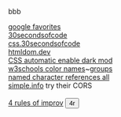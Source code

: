 bbb

<div><a href="https://www.google.com/collections/s/list/aC4sz9C4MSG7ImIoVgGN1w/pJGl3_zBt7I" target="_blank">google favorites</a></div>

<div><a href="https://www.30secondsofcode.org/js/p/1/" target="_blank">30secondsofcode</a></div>

<div><a href="https://www.30secondsofcode.org/css/p/1/" target="_blank">css.30secondsofcode</a>
</div>

<div><a href="https://htmldom.dev/" target="_blank">htmldom.dev</a></div>

<div><a href="https://dev.to/vasanthv/use-css-to-automatically-enable-dark-mode-in-your-web-app-based-on-system-settings-2jlp" target="_blank">CSS automatic enable dark mod</a></div>

<div><a href="https://www.w3schools.com/colors/colors_names.asp" target="_blank">w3schools color names</a>~<a href="https://www.w3schools.com/colors/colors_groups.asp" target="_blank">groups</a>
</div>

<div><a href="https://html.spec.whatwg.org/multipage/named-characters.html#named-character-references" target="_blank">named character references all</a></div>

<div><a href="https://simpl.info/" target="_blank">simple.info</a> try their CORS</div>



<br>

<div>
<a href="https://zapier.com/learn/customer-support/improv-customer-support/" target="_blank">4 rules
of
improv</a>
<button onclick="dia4rules.open=!dia4rules.open;">4r</button>

<dialog id="dia4rules" onclick="this.open=false;">
<p>
4 Rules of Improv
</p>
<div>
Rule 1: Say Yes. The first rule of improvisation is AGREE. Always agree
and SAY YES. ...
</div>
<div>
Rule 2: Say Yes AND. The second rule of improvisation is not only to say
yes, but YES, AND. ...
</div>
<div>
Rule 3: Make Statements. The next rule is MAKE STATEMENTS. ...
</div>
<div>
Rule 4: There Are No Mistakes. THERE ARE NO MISTAKES, only
opportunities.
</div>

</dialog>
</div>

